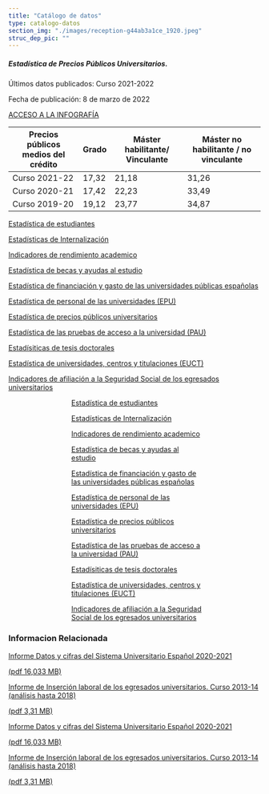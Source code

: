 ```yaml
---
title: "Catálogo de datos"
type: catalogo-datos
section_img: "./images/reception-g44ab3a1ce_1920.jpeg"
struc_dep_pic: ""
---
```

<div class="cards_infografia">
	<div class="row">
		<div class="col-lg-4 info_prev_card">
			<div class="card">
				<div class="card-body">
					<div class="cukarda_red"></div>
						<h5 class="card-title">Estadística de Precios Públicos Universitarios.</h5>
							<div class="content">
								<div class="text">
									<p class="text">Últimos datos publicados: Curso 2021-2022</p>
									<p class="text">Fecha de publicación: 8 de marzo de 2022</p>
								</div>                                
							</div>
							<div class="col-12 box_buttons">
								<a href="estadistica-precios/" class="btn btn_outline_blue">
                                ACCESO A LA INFOGRAFÍA 
									<i class="icon far fa-images"></i>
									<i class="hover_icon far fa-images"></i>
								</a>
							</div>
					</div>
            </div>
        </div>
        <div class="col-lg-8 card_img card_img_ip">				
<div class="tabla_custom mt-1">
      <div class="container cnt_xl">
        <div class="row">
          <div class="col-12 table-responsive">
		    <table id="demTable" class="table">
              <thead>
                <tr>
                  <th>Precios públicos medios del crédito</th>
                  <th>Grado</th>
                  <th>Máster habilitante/ Vinculante</th>
                  <th>Máster no habilitante / no vinculante</th>
                </tr>
              </thead>
              <tbody>
                <tr>
			<td>Curso 2021-22</td>
			<td>17,32</td>
			<td>21,18</td>
			<td>31,26</td>
		</tr>
		<tr>
			<td>Curso 2020-21</td>
			<td>17,42</td>
			<td>22,23</td>
			<td>33,49</td>
		</tr>
		<tr>
			<td>Curso 2019-20</td>
			<td>19,12</td>
			<td>23,77</td>
			<td>34,87</td>
		</tr>
              </tbody>
            </table>
				</div>
            </div>
		</div>	
	</div>	
</div>
</div>
</div>
</section>
<section>
        <article id="section_box_cards_blue" class="cards_box_custom mb-120">
            <div class="container container-xl">
                <div class="row">
                    <div class="col-lg-4 col-xl-3 mr-card-hover"> <!-- la primera carta -->
                        <a href="{{<siteurl>}}/estadisticas/catalogo-datos/estadisticas-estudiantes/" class="card card-img ">
                            <div class="box_icon">
                                <div class="img" style="background-image: url('{{<siteurl>}}/images/estadisticas/istockphoto-864602884-170667a.jpg');"></div>
                            </div>
                            <div class="card-body">
                                <p class="card-text card-text-blue">Estadística de estudiantes</p>
                            </div>
                        </a>
                    </div> <!-- el final de la primera carta -->
                    <div class="col-lg-4 col-xl-3 mr-card-hover"> <!-- la segunda carta -->
                        <a href="{{<siteurl>}}/estadisticas/catalogo-datos/estadisticas-internalizacion/" class="card card-img ">
                            <div class="box_icon">
                                <div class="img" style="background-image: url('{{<siteurl>}}/images/estadisticas/istockphoto-1129638600-170667a.jpg');"></div>
                            </div>
                            <div class="card-body">
                                <p class="card-text card-text-blue">Estadísticas de Internalización</p>
                            </div>
                        </a>
                    </div> <!-- el final de la segunda carta -->
                    <div class="col-lg-4 col-xl-3 mr-card-hover"> <!-- la tercera carta -->
                        <a href="{{<siteurl>}}/estadisticas/catalogo-datos/indicadores-rendimiento/" class="card card-img ">
                            <div class="box_icon">
                                <div class="img" style="background-image: url('{{<siteurl>}}/images/estadisticas/istockphoto-1145882183-612x612.jpg');"></div>
                            </div>
                            <div class="card-body">
                                <p class="card-text card-text-blue">Indicadores de rendimiento academico</p>
                            </div>
                        </a>
                    </div> <!-- el final de la tercera carta -->
                    <div class="col-lg-4 col-xl-3 mr-card-hover"> <!-- la cuarta carta -->
                        <a href="{{<siteurl>}}/estadisticas/catalogo-datos/estadisticas-becas/" class="card card-img ">
                            <div class="box_icon">
                                <div class="img" style="background-image: url('{{<siteurl>}}/images/estadisticas/istockphoto-1150233756-170667a.jpg');"></div>
                            </div>
                            <div class="card-body">
                                <p class="card-text card-text-blue">Estadística de becas y ayudas al estudio</p>
                            </div>
                        </a>
                    </div> <!-- el final de la cuarta carta -->
		<div class="col-lg-4 col-xl-3 mr-card-hover"> <!-- la quinta carta -->
                        <a href="{{<siteurl>}}/estadisticas/catalogo-datos/estadisticas-financiacion/" class="card card-img ">
                            <div class="box_icon">
                                <div class="img" style="background-image: url('{{<siteurl>}}/images/estadisticas/istockphoto-1156240802-612x612.jpg');"></div>
                            </div>
                            <div class="card-body">
                                <p class="card-text card-text-blue">Estadística de financiación y gasto de las universidades públicas españolas</p>
                            </div>
                        </a>
                    </div> <!-- el final de la quinta carta -->
                    <div class="col-lg-4 col-xl-3 mr-card-hover"> <!-- la sexta carta -->
                        <a href="{{<siteurl>}}/estadisticas/catalogo-datos/estadisticas-epu/" class="card card-img ">
                            <div class="box_icon">
                                <div class="img" style="background-image: url('{{<siteurl>}}/images/estadisticas/istockphoto-1159047794-612x612.jpg');"></div>
                            </div>
                            <div class="card-body">
                                <p class="card-text card-text-blue">Estadística de personal de las universidades (EPU)</p>
                            </div>
                        </a>
                    </div> <!-- el final de la sexta carta -->
                    <div class="col-lg-4 col-xl-3 mr-card-hover"> <!-- la septima carta -->
                        <a href="{{<siteurl>}}/estadisticas/catalogo-datos/estadisticas-precios-publicos/" class="card card-img ">
                            <div class="box_icon">
                                <div class="img" style="background-image: url('{{<siteurl>}}/images/estadisticas/istockphoto-1209646619-170667a.jpg');"></div>
                            </div>
                            <div class="card-body">
                                <p class="card-text card-text-blue">Estadística de precios públicos universitarios</p>
                            </div>
                        </a>
                    </div> <!-- el final de la septima carta -->
                    <div class="col-lg-4 col-xl-3 mr-card-hover"> <!-- la octava carta -->
                        <a href="{{<siteurl>}}/estadisticas/catalogo-datos/estadisticas-pau/" class="card card-img ">
                            <div class="box_icon">
                                <div class="img" style="background-image: url('{{<siteurl>}}/images/estadisticas/istockphoto-1221293664-612x612.jpg');"></div>
                            </div>
                            <div class="card-body">
                                <p class="card-text card-text-blue">Estadística de las pruebas de acceso a la universidad (PAU)</p>
                            </div>
                        </a>
                    </div> <!-- el final de la octava carta -->
		<div class="col-lg-4 col-xl-3 mr-card-hover"> <!-- la novena carta -->
                        <a href="{{<siteurl>}}/estadisticas/catalogo-datos/estadisticas-tesis-doctorales" class="card card-img ">
                            <div class="box_icon">
                                <div class="img" style="background-image: url('{{<siteurl>}}/images/estadisticas/istockphoto-1266858252-612x612.jpg');"></div>
                            </div>
                            <div class="card-body">
                                <p class="card-text card-text-blue">Estadísiticas de tesis doctorales</p>
                            </div>
                        </a>
                    </div> <!-- el final de la novena carta -->
                    <div class="col-lg-4 col-xl-3 mr-card-hover"> <!-- la decima carta -->
                        <a href="{{<siteurl>}}/estadisticas/catalogo-datos/estadisticas-euct/" class="card card-img ">
                            <div class="box_icon">
                                <div class="img" style="background-image: url('{{<siteurl>}}/images/estadisticas/istockphoto-1271697775-170667a.jpg');"></div>
                            </div>
                            <div class="card-body">
                                <p class="card-text card-text-blue">Estadística de universidades, centros y titulaciones (EUCT)</p>
                            </div>
                        </a>
                    </div> <!-- el final de la decima carta -->
                    <div class="col-lg-4 col-xl-3 mr-card-hover"> <!-- la undecima carta -->
                        <a href="{{<siteurl>}}/estadisticas/catalogo-datos/indicadores-afiliacion/" class="card card-img ">
                            <div class="box_icon">
                                <div class="img" style="background-image: url('{{<siteurl>}}/images/estadisticas/istockphoto-1282110869-170667a.jpg');"></div>
                            </div>
                            <div class="card-body">
                                <p class="card-text card-text-blue">Indicadores de afiliación a la Seguridad Social de los egresados universitarios</p>
                            </div>
                        </a>
                    </div> <!-- el final de la undecima carta -->
                </div>
            </div>
        </article>
</section>
<!-- MOBILE VERSION WITH SLIDER -->
<section>
        <article id="section_box_cards_blue_slider_img">
            <div class="container">
                <div class="row">
                <div class="col-12">
                    <div class="swiper swiper-initialized swiper-horizontal swiper-pointer-events" id="slider_cardsBlue">
                        <div class="swiper-wrapper" id="swiper-wrapper-7a10d501af4740f8" aria-live="polite" style="transition-duration: 0ms; transform: translate3d(125.763px, 0px, 0px);">
                            <div class="swiper-slide swiper-slide-active" style="width: 264.474px; margin-right: 15px;"> <!-- la primera carta -->
                                <a href="{{<siteurl>}}/estadisticas/catalogo-datos/estadisticas-estudiantes/" class="card card-img">
                                    <div class="box_icon">
                                        <div class="img" style="background-image: url('{{<siteurl>}}/images/estadisticas/istockphoto-864602884-170667a.jpg');"></div>
                                    </div>
                                    <div class="card-body">
                                        <p class="card-text card-text-blue">Estadística de estudiantes</p>
                                    </div>
                                </a>
                            </div> <!-- el final de la primera carta -->
                            <div class="swiper-slide swiper-slide-next" style="width: 264.474px; margin-right: 15px;"> <!-- la segunda carta -->
                                <a href="{{<siteurl>}}/estadisticas/catalogo-datos/estadisticas-internalizacion/" class="card card-img">
                                    <div class="box_icon">
                                        <div class="img" style="background-image: url('{{<siteurl>}}/images/estadisticas/istockphoto-1129638600-170667a.jpg');"></div>
                                    </div>
                                    <div class="card-body">
                                        <p class="card-text card-text-blue">Estadísticas de Internalización</p>
                                    </div>
                                </a>
                            </div> <!-- el final de la segunda carta -->
                            <div class="swiper-slide" style="width: 264.474px; margin-right: 15px;"> <!-- la tercera carta -->
                                <a href="{{<siteurl>}}/estadisticas/catalogo-datos/indicadores-rendimiento/" class="card card-img">
                                    <div class="box_icon">
                                        <div class="img" style="background-image: url('{{<siteurl>}}/images/estadisticas/istockphoto-1145882183-612x612.jpg');"></div>
                                    </div>
                                    <div class="card-body">
                                        <p class="card-text card-text-blue">Indicadores de rendimiento academico</p>
                                    </div>
                                </a>
                            </div> <!-- el final de la tercera carta -->
                            <div class="swiper-slide" style="width: 264.474px; margin-right: 15px;"> <!-- la cuarta carta -->
                                <a href="{{<siteurl>}}/estadisticas/catalogo-datos/estadisticas-becas/" class="card card-img">
                                    <div class="box_icon">
                                        <div class="img" style="background-image: url('{{<siteurl>}}/images/estadisticas/istockphoto-1150233756-170667a.jpg');"></div>
                                    </div>
                                    <div class="card-body">
                                        <p class="card-text card-text-blue">Estadística de becas y ayudas al estudio</p>
                                    </div>
                                </a>
                            </div> <!-- el final de la cuarta carta -->
			<div class="swiper-slide swiper-slide-active" style="width: 264.474px; margin-right: 15px;"> <!-- la quinta carta -->
                                <a href="{{<siteurl>}}/estadisticas/catalogo-datos/estadisticas-financiacion/" class="card card-img">
                                    <div class="box_icon">
                                        <div class="img" style="background-image: url('{{<siteurl>}}/images/estadisticas/istockphoto-1156240802-612x612.jpg');"></div>
                                    </div>
                                    <div class="card-body">
                                        <p class="card-text card-text-blue">Estadística de financiación y gasto de las universidades públicas españolas</p>
                                    </div>
                                </a>
                            </div> <!-- el final de la quinta carta -->
                            <div class="swiper-slide swiper-slide-next" style="width: 264.474px; margin-right: 15px;"> <!-- la sexta carta -->
                                <a href="{{<siteurl>}}/estadisticas/catalogo-datos/estadisticas-epu/" class="card card-img">
                                    <div class="box_icon">
                                        <div class="img" style="background-image: url('{{<siteurl>}}/images/estadisticas/istockphoto-1159047794-612x612.jpg');"></div>
                                    </div>
                                    <div class="card-body">
                                        <p class="card-text card-text-blue">Estadística de personal de las universidades (EPU)</p>
                                    </div>
                                </a>
                            </div> <!-- el final de la sexta carta -->
                            <div class="swiper-slide" style="width: 264.474px; margin-right: 15px;"> <!-- la septima carta -->
                                <a href="{{<siteurl>}}/estadisticas/catalogo-datos/estadisticas-precios-publicos/" class="card card-img">
                                    <div class="box_icon">
                                        <div class="img" style="background-image: url('{{<siteurl>}}/images/estadisticas/istockphoto-1209646619-170667a.jpg');"></div>
                                    </div>
                                    <div class="card-body">
                                        <p class="card-text card-text-blue">Estadística de precios públicos universitarios</p>
                                    </div>
                                </a>
                            </div> <!-- el final de la septima carta -->
                            <div class="swiper-slide" style="width: 264.474px; margin-right: 15px;"> <!-- la octava carta -->
                                <a href="#" class="card card-img">
                                    <div class="box_icon">
                                        <div class="img" style="background-image: url('{{<siteurl>}}/images/estadisticas/istockphoto-1221293664-612x612.jpg');"></div>
                                    </div>
                                    <div class="card-body">
                                        <p class="card-text card-text-blue">Estadística de las pruebas de acceso a la universidad (PAU)</p>
                                    </div>
                                </a>
                            </div> <!-- el final de la octava carta -->
			<div class="swiper-slide swiper-slide-active" style="width: 264.474px; margin-right: 15px;"> <!-- la novena carta -->
                                <a href="#" class="card card-img">
                                    <div class="box_icon">
                                        <div class="img" style="background-image: url('{{<siteurl>}}/images/estadisticas/istockphoto-1266858252-612x612.jpg');"></div>
                                    </div>
                                    <div class="card-body">
                                        <p class="card-text card-text-blue">Estadísiticas de tesis doctorales</p>
                                    </div>
                                </a>
                            </div> <!-- el final de la novena carta -->
                            <div class="swiper-slide swiper-slide-next" style="width: 264.474px; margin-right: 15px;"> <!-- la decima carta -->
                                <a href="{{<siteurl>}}/estadisticas/catalogo-datos/estadisticas-euct/" class="card card-img">
                                    <div class="box_icon">
                                        <div class="img" style="background-image: url('{{<siteurl>}}/images/estadisticas/istockphoto-1271697775-170667a.jpg');"></div>
                                    </div>
                                    <div class="card-body">
                                        <p class="card-text card-text-blue">Estadística de universidades, centros y titulaciones (EUCT)</p>
                                    </div>
                                </a>
                            </div> <!-- el final de la decima carta -->
                            <div class="swiper-slide" style="width: 264.474px; margin-right: 15px;"> <!-- la undecima carta -->
                                <a href="{{<siteurl>}}/estadisticas/catalogo-datos/indicadores-afiliacion/" class="card card-img">
                                    <div class="box_icon">
                                        <div class="img" style="background-image: url('{{<siteurl>}}/images/estadisticas/istockphoto-1282110869-170667a.jpg');"></div>
                                    </div>
                                    <div class="card-body">
                                        <p class="card-text card-text-blue">Indicadores de afiliación a la Seguridad Social de los egresados universitarios</p>
                                    </div>
                                </a>
                            </div> <!-- el final de la undecima carta -->
                        </div>
                        <div class="swiper-pagination swiper-pagination-clickable swiper-pagination-bullets swiper-pagination-horizontal"><span class="swiper-pagination-bullet swiper-pagination-bullet-active" tabindex="0" role="button" aria-label="Go to slide 1" aria-current="true"></span><span class="swiper-pagination-bullet" tabindex="0" role="button" aria-label="Go to slide 2"></span><span class="swiper-pagination-bullet" tabindex="0" role="button" aria-label="Go to slide 3"></span><span class="swiper-pagination-bullet" tabindex="0" role="button" aria-label="Go to slide 4"></span></div>
                        <span class="swiper-notification" aria-live="assertive" aria-atomic="true"></span></div>
                    </div>
                </div>
            </div>
        </article>
 </section>
 <section>
        <article id="content_text" class="mt-0 mb-15">
            <div class="container container-xl">
                <div class="row row_center">
                    <div class="col-12 box_card_title d-flex">
                        <h3 class="title_separador"><i class="fas fa-download"></i>Informacion Relacionada</h3>
                    </div>
                    <div class="col-lg-12 cards_download_cnt">
                        <div class="row">
                            <div class="download_card"> <!-- el primer boton de descarga -->
                                <a class="card" href="{{<siteurl>}}/documentos/pdf/estadisticas/Datos_y_Cifras_2020-21.pdf" target="_blank">
                                    <div class="card-header">
                                        <i class="fal fa-download"></i>
                                    </div>
                                    <div class="card-body">
                                        <p class="text_body">Informe Datos y cifras del Sistema Universitario Español 2020-2021 </p>
                                        <p class="text_file">
                                            <i class="fal fa-file-pdf pdf_icon"></i>  (pdf 16,033 MB)
                                        </p>
                                    </div>
                                </a>
                            </div> <!-- el final del primer botón de descarga -->
                            <div class="download_card"> <!-- el segundo boton de descarga -->
                                <a class="card" href="./files/archivo_de_prueba.pdf" target="_blank">
                                    <div class="card-header">
                                        <i class="fal fa-download"></i>
                                    </div>
                                    <div class="card-body">
                                        <p class="text_body"> Informe de Inserción laboral de los egresados universitarios. Curso 2013-14 (análisis hasta 2018) </p>
                                        <p class="text_file">
                                            <i class="fal fa-file-pdf pdf_icon"></i>  (pdf 3,31 MB)
                                        </p>
                                    </div>
                                </a>
                            </div><!-- el final del segundo botón de descarga -->
						</div>
                    </div>
					 <!-- MOBILE VERSION WITH SLIDER -->
                    <div class="col-12" id="section_box_download_card_slider">
                        <div class="swiper" id="slider_download_archive">
                        <div class="swiper-wrapper">
                            <div class="swiper-slide">
                                <div class="download_card"> <!-- el primer boton de descarga -->
                                    <a class="card" href="{{<siteurl>}}/documentos/pdf/estadisticas/Datos_y_Cifras_2020-21.pdf" target="_blank">
                                        <div class="card-header">
                                            <i class="fal fa-download"></i>
                                        </div>
                                        <div class="card-body">
                                            <p class="text_body">Informe Datos y cifras del Sistema Universitario Español 2020-2021</p>
                                            <p class="text_file">
                                                <i class="fal fa-file-pdf pdf_icon"></i> 
                                                (pdf 16,033 MB)
                                            </p>
                                        </div>
                                    </a>
                                </div> <!-- el final del primer botón de descarga -->
                                <div class="download_card">
                                    <a class="card" href="#" target="_blank">
                                        <div class="card-header">
                                            <i class="fal fa-download"></i>
                                        </div>
                                        <div class="card-body">
                                            <p class="text_body">Informe de Inserción laboral de los egresados universitarios. Curso 2013-14 (análisis hasta 2018)</p>
                                            <p class="text_file">
                                                <i class="fal fa-file-pdf pdf_icon"></i> 
                                                (pdf 3,31 MB)
                                            </p>
                                        </div>
                                    </a>
                                </div>
							</div>
						</div> 
					</div>
                </div>
            <div class="swiper-pagination"></div>
                        </div>
                    </div>
                </div>
            </div>
        </article>
    </section>